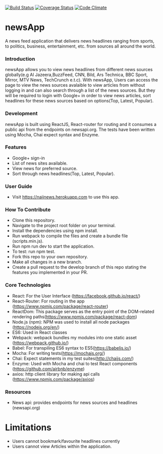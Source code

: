 [![Build Status](https://travis-ci.org/andela-mmakinde/checkPoint1.svg?branch=master)](https://travis-ci.org/andela-mmakinde/checkPoint1) [![Coverage Status](https://coveralls.io/repos/github/andela-mmakinde/checkPoint1/badge.svg?branch=master)](https://coveralls.io/github/andela-mmakinde/checkPoint1?branch=master) [![Code Climate](https://codeclimate.com/github/andela-mmakinde/checkPoint1/badges/gpa.svg)](https://codeclimate.com/github/andela-mmakinde/checkPoint1)

# newsApp
A news feed application that delivers news headlines ranging from sports, to politics, business, entertainment, etc. from sources all around the world. 

### Introduction

newsApp allows you to view news headlines from different
news sources globally(e.g Al Jazeera,BuzzFeed, CNN, Bild, Ars Technica, BBC Sport, Mirror, MTV News, TechCrunch e.t.c).
With newsApp, Users can access the page to view the news sources avalaible to view articles from without logging in and can also search through a list of the news sources. But they will be required to login with Google+ in order to view news articles, sort
headlines for these news sources based on options(Top, Latest, Popular).

### Development

newsApp is built using ReactJS, React-router for routing and it
consumes a public api from the endpoints on
newsapi.org. The tests have been written using Mocha, Chai expect syntax and
Enzyme.


### Features

* Google+ sign-in
* List of news sites available.
* View news for preferred source.
* Sort through news headlines(Top, Latest, Popular).

### User Guide

* Visit  https://naijnews.herokuapp.com to use this app.

### How To Contribute

* Clone this repository.
* Navigate to the project root folder on your terminal.
* Install the dependencies using npm install.
* Run webpack to compile the files and create a bundle file (scripts.min.js).
* Run npm run dev to start the application.
* To test: run npm test.
* Fork this repo to your own repository.
* Make all changes in a new branch.
* Create a pull request to the develop branch of this repo stating the features you implemented in your PR.

### Core Technologies

* React: For the User Interface (https://facebook.github.io/react/)
* React-Router: For routing in the app
 (https://www.npmjs.com/package/react-router)
* ReactDom: This package serves as the entry point of the DOM-related rendering
 paths(https://www.npmjs.com/package/react-dom)
* Node.js (npm): NPM was used to install all node packages
 (https://nodejs.org/en/)
* ES6: Used in React classes
* Webpack: webpack bundles my modules into one static asset
 (https://webpack.github.io/)
* Babel: For transpiling ES6 syntax to ES5(https://babeljs.io/)
* Mocha: For writing tests(https://mochajs.org/)
* Chai: Expect statements in my test suites(http://chaijs.com/)
* Enzyme: Used with Mocha and chai to test React components
 (https://github.com/airbnb/enzyme)
* axios: http client library for making api calls
(https://www.npmjs.com/package/axios)

### Resources
* News api: provides endpoints for news sources and headlines (newsapi.org)

# Limitations
* Users cannot bookmark/favourite headlines currently
* Users cannot view Articles within the application.


